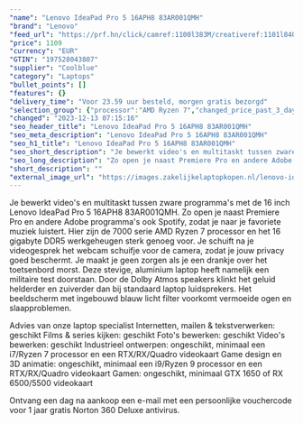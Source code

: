 ```yaml
---
"name": "Lenovo IdeaPad Pro 5 16APH8 83AR001QMH"
"brand": "Lenovo"
"feed_url": "https://prf.hn/click/camref:1100l383M/creativeref:1101l84031/destination:https%3A%2F%2Fwww.coolblue.nl%2Fproduct%2F926633"
"price": 1109
"currency": "EUR"
"GTIN": "197528043807"
"supplier": "Coolblue"
"category": "Laptops"
"bullet_points": []
"features": {}
"delivery_time": "Voor 23.59 uur besteld, morgen gratis bezorgd"
"selection_group": {"processor":"AMD Ryzen 7","changed_price_past_3_days":false,"product_family":"Ideapad"}
"changed": "2023-12-13 07:15:16"
"seo_header_title": "Lenovo IdeaPad Pro 5 16APH8 83AR001QMH"
"seo_meta_description": "Lenovo IdeaPad Pro 5 16APH8 83AR001QMH"
"seo_h1_title": "Lenovo IdeaPad Pro 5 16APH8 83AR001QMH"
"seo_short_description": "Je bewerkt video's en multitaskt tussen zware programma's met de 16 inch Lenovo IdeaPad Pro 5 16APH8 83AR001QMH."
"seo_long_description": "Zo open je naast Premiere Pro en andere Adobe programma's ook Spotify, zodat je naar je favoriete muziek luistert. Hier zijn de 7000 serie AMD Ryzen 7 processor en het 16 gigabyte DDR5 werkgeheugen sterk genoeg voor. Je schuift na je videogesprek het webcam schuifje voor de camera, zodat je jouw privacy goed beschermt.  Je maakt je geen zorgen als je een drankje over het toetsenbord morst. Deze stevige, aluminium laptop heeft namelijk een militaire test doorstaan. Door de Dolby Atmos speakers klinkt het geluid helderder en zuiverder dan bij standaard laptop luidsprekers. Het beeldscherm met ingebouwd blauw licht filter voorkomt vermoeide ogen en slaapproblemen. \r\n\r\nAdvies van onze laptop specialist\r\nInternetten, mailen & tekstverwerken: geschikt\r\nFilms & series kijken: geschikt\r\nFoto's bewerken: geschikt\r\nVideo's bewerken: geschikt\r\nIndustrieel ontwerpen: ongeschikt, minimaal een i7/Ryzen 7 processor en een RTX/RX/Quadro videokaart\r\nGame design en 3D animatie: ongeschikt, minimaal een i9/Ryzen 9 processor en een RTX/RX/Quadro videokaart\r\nGamen: ongeschikt, minimaal GTX 1650 of RX 6500/5500 videokaart\r\n \r\nOntvang een dag na aankoop een e-mail met een persoonlijke vouchercode voor 1 jaar gratis Norton 360 Deluxe antivirus."
"short_description": ""
"external_image_url": "https://images.zakelijkelaptopkopen.nl/lenovo-ideapad-pro-5-16aph8-83ar001qmh.webp"
---
```


Je bewerkt video's en multitaskt tussen zware programma's met de 16 inch Lenovo IdeaPad Pro 5 16APH8 83AR001QMH. Zo open je naast Premiere Pro en andere Adobe programma's ook Spotify, zodat je naar je favoriete muziek luistert. Hier zijn de 7000 serie AMD Ryzen 7 processor en het 16 gigabyte DDR5 werkgeheugen sterk genoeg voor. Je schuift na je videogesprek het webcam schuifje voor de camera, zodat je jouw privacy goed beschermt.  Je maakt je geen zorgen als je een drankje over het toetsenbord morst. Deze stevige, aluminium laptop heeft namelijk een militaire test doorstaan. Door de Dolby Atmos speakers klinkt het geluid helderder en zuiverder dan bij standaard laptop luidsprekers. Het beeldscherm met ingebouwd blauw licht filter voorkomt vermoeide ogen en slaapproblemen.

Advies van onze laptop specialist
Internetten, mailen & tekstverwerken: geschikt
Films & series kijken: geschikt
Foto's bewerken: geschikt
Video's bewerken: geschikt
Industrieel ontwerpen: ongeschikt, minimaal een i7/Ryzen 7 processor en een RTX/RX/Quadro videokaart
Game design en 3D animatie: ongeschikt, minimaal een i9/Ryzen 9 processor en een RTX/RX/Quadro videokaart
Gamen: ongeschikt, minimaal GTX 1650 of RX 6500/5500 videokaart
 
Ontvang een dag na aankoop een e-mail met een persoonlijke vouchercode voor 1 jaar gratis Norton 360 Deluxe antivirus.